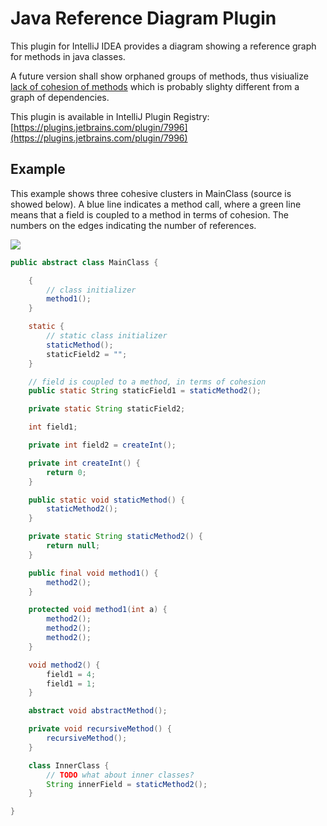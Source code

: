 # Java Reference Diagram Plugin

This plugin for IntelliJ IDEA provides a diagram showing a reference graph for methods in java classes.

A future version shall show orphaned groups of methods, thus visiualize [lack of cohesion of methods](http://sonar-jenkins.blogspot.ch/2012/12/what-is-lcom4.html) 
which is probably slighty different from a graph of dependencies.

This plugin is available in IntelliJ Plugin Registry: [https://plugins.jetbrains.com/plugin/7996](https://plugins.jetbrains.com/plugin/7996)

## Example

This example shows three cohesive clusters in MainClass (source is showed below). 
A blue line indicates a method call, where a green line means that a field is coupled to a method in terms of cohesion.
The numbers on the edges indicating the number of references.

![](https://raw.githubusercontent.com/stefku/intellij-reference-diagram/master/test/ExampleDiagram_ch.docksnet.app.MainClass.png)

```java
public abstract class MainClass {

    {
        // class initializer
        method1();
    }

    static {
        // static class initializer
        staticMethod();
        staticField2 = "";
    }

    // field is coupled to a method, in terms of cohesion
    public static String staticField1 = staticMethod2();

    private static String staticField2;

    int field1;

    private int field2 = createInt();

    private int createInt() {
        return 0;
    }

    public static void staticMethod() {
        staticMethod2();
    }

    private static String staticMethod2() {
        return null;
    }

    public final void method1() {
        method2();
    }

    protected void method1(int a) {
        method2();
        method2();
        method2();
    }

    void method2() {
        field1 = 4;
        field1 = 1;
    }

    abstract void abstractMethod();

    private void recursiveMethod() {
        recursiveMethod();
    }

    class InnerClass {
        // TODO what about inner classes?
        String innerField = staticMethod2();
    }

}
```